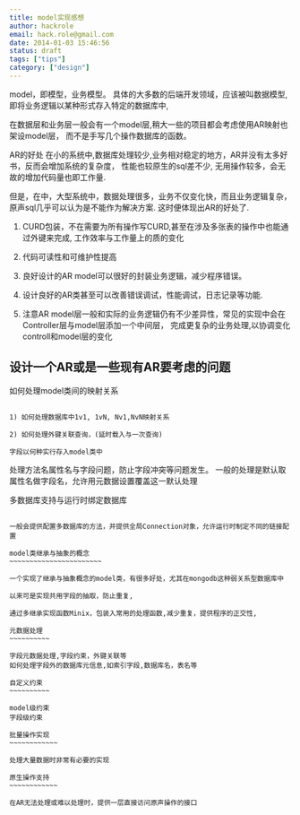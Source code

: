 ```yaml
---
title: model实现感想
author: hackrole
email: hack.role@gmail.com
date: 2014-01-03 15:46:56
status: draft
tags: ["tips"]
category: ["design"]
---
```





model，即模型，业务模型。
具体的大多数的后端开发领域，应该被叫数据模型,即将业务逻辑以某种形式存入特定的数据库中,

在数据层和业务层一般会有一个model层,稍大一些的项目都会考虑使用AR映射也架设model层，
而不是手写几个操作数据库的函数。


AR的好处
在小的系统中,数据库处理较少,业务相对稳定的地方，AR并没有太多好书，反而会增加系统的复杂度，
性能也较原生的sql差不少, 无用操作较多，会无故的增加代码量也即工作量.

但是，在中，大型系统中，数据处理很多，业务不仅变化快，而且业务逻辑复杂，原声sql几乎可以认为是不能作为解决方案.
这时便体现出AR的好处了.

1) CURD包装，不在需要为所有操作写CURD,甚至在涉及多张表的操作中也能通过外键来完成, 工作效率与工作量上的质的变化

2) 代码可读性和可维护性提高

3) 良好设计的AR model可以很好的封装业务逻辑，减少程序错误。

4) 设计良好的AR类甚至可以改善错误调试，性能调试，日志记录等功能.

5) 注意AR model层一般和实际的业务逻辑仍有不少差异性，常见的实现中会在Controller层与model层添加一个中间层，
   完成更复杂的业务处理,以协调变化controll和model层的变化

设计一个AR或是一些现有AR要考虑的问题
------------------------------------

如何处理model类间的映射关系
~~~~~~~~~~~~~~~~~~~~~~~~~~~

1) 如何处理数据库中1v1, 1vN, Nv1,NvN映射关系

2) 如何处理外键关联查询，(延时载入与一次查询)

字段以何种实行存入model类中
~~~~~~~~~~~~~~~~~~~~~~~~~~~

处理方法名属性名与字段问题，防止字段冲突等问题发生。
一般的处理是默认取属性名做字段名，允许用元数据设置覆盖这一默认处理

多数据库支持与运行时绑定数据库
~~~~~~~~~~~~~~~~~~~~~~~~~~~~~~

一般会提供配置多数据库的方法，并提供全局Connection对象，允许运行时制定不同的链接配置

model类继承与抽象的概念
~~~~~~~~~~~~~~~~~~~~~~~

一个实现了继承与抽象概念的model类，有很多好处，尤其在mongodb这种弱关系型数据库中

以来可是实现共用字段的抽取，防止重复,

通过多继承实现函数Minix，包装入常用的处理函数,减少重复，提供程序的正交性,

元数据处理
~~~~~~~~~~

字段元数据处理,字段约束，外键关联等
如何处理字段外的数据库元信息,如索引字段,数据库名，表名等

自定义约束
~~~~~~~~~~

model级约束
字段级约束

批量操作实现
~~~~~~~~~~~~

处理大量数据时非常有必要的实现

原生操作支持
~~~~~~~~~~~~

在AR无法处理或难以处理时，提供一层直接访问原声操作的接口
